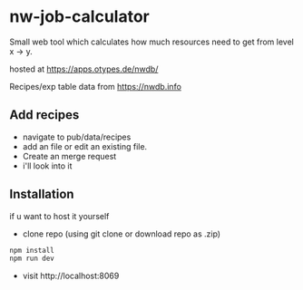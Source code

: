 # nw-job-calculator
Small web tool which calculates how much resources need to get from level x -> y.

hosted at https://apps.otypes.de/nwdb/

Recipes/exp table data from https://nwdb.info

## Add recipes
- navigate to pub/data/recipes
- add an file or edit an existing file.
- Create an merge request
- i'll look into it


## Installation
if u want to host it yourself

- clone repo (using git clone or download repo as .zip)
```bash
npm install
npm run dev
```
- visit http://localhost:8069
